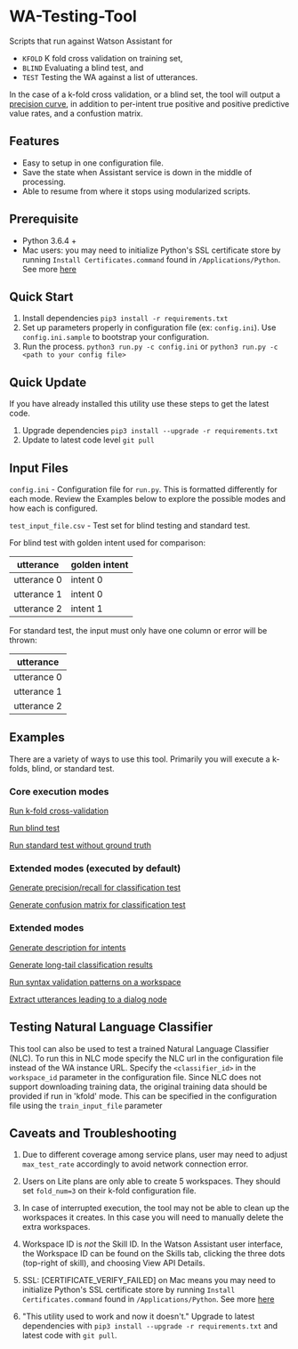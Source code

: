 # WA-Testing-Tool
Scripts that run against Watson Assistant for
  - `KFOLD` K fold cross validation on training set,
  - `BLIND` Evaluating a blind test, and
  - `TEST` Testing the WA against a list of utterances.

In the case of a k-fold cross validation, or a blind set, the tool will output
a [precision curve](precision_curve.md), in addition to per-intent true positive
and positive predictive value rates, and a confustion matrix.

## Features
- Easy to setup in one configuration file.
- Save the state when Assistant service is down in the middle of processing.
- Able to resume from where it stops using modularized scripts.

## Prerequisite
- Python 3.6.4 +
- Mac users: you may need to initialize Python's SSL certificate store by running `Install Certificates.command` found in `/Applications/Python`.  See more [here](https://github.com/cognitive-catalyst/WA-Testing-Tool/issues/38)


## Quick Start
1. Install dependencies `pip3 install -r requirements.txt`
2. Set up parameters properly in configuration file (ex: `config.ini`). Use `config.ini.sample` to bootstrap your configuration.
3. Run the process. `python3 run.py -c config.ini` or `python3 run.py -c <path to your config file>`

## Quick Update
If you have already installed this utility use these steps to get the latest code.
1. Upgrade dependencies `pip3 install --upgrade -r requirements.txt`
2. Update to latest code level `git pull`

## Input Files
`config.ini` - Configuration file for `run.py`.
This is formatted differently for each mode.  Review the Examples below to explore the possible modes and how each is configured.

`test_input_file.csv` - Test set for blind testing and standard test.

For blind test with golden intent used for comparison:

| utterance            | golden intent                            |
| -------------------- | ---------------------------------------- |
| utterance 0          | intent 0                                 |
| utterance 1          | intent 0                                 |
| utterance 2          | intent 1                                 |

For standard test, the input must only have one column or error will be thrown:

| utterance            |
| -------------------- |
| utterance 0          |
| utterance 1          |
| utterance 2          |


## Examples
There are a variety of ways to use this tool.  Primarily you will execute a k-folds, blind, or standard test.
### Core execution modes
[Run k-fold cross-validation](examples/kfold.md)

[Run blind test](examples/blind.md)

[Run standard test without ground truth](examples/standard-test.md)

### Extended modes (executed by default)
[Generate precision/recall for classification test](examples/intent-metrics.md)

[Generate confusion matrix for classification test](examples/confusion-matrix.md)

### Extended modes
[Generate description for intents](examples/intent-description.md)

[Generate long-tail classification results](examples/long-tail-scoring.md)

[Run syntax validation patterns on a workspace](validate_workspace/README.md)

[Extract utterances leading to a dialog node](extract_utterances/README.md)

## Testing Natural Language Classifier
This tool can also be used to test a trained Natural Language Classifier (NLC). 
To run this in NLC mode specify the NLC url in the configuration file instead of the WA instance URL. 
Specify the `<classifier_id>` in the `workspace_id` parameter in the configuration file.
Since NLC does not support downloading training data, the original training data should be provided if run in 'kfold' mode. This can be specified in the configuration file using the `train_input_file` parameter
 
## Caveats and Troubleshooting
1. Due to different coverage among service plans, user may need to adjust `max_test_rate` accordingly to avoid network connection error.

2. Users on Lite plans are only able to create 5 workspaces.  They should set `fold_num=3` on their k-fold configuration file.

3. In case of interrupted execution, the tool may not be able to clean up the workspaces it creates.  In this case you will need to manually delete the extra workspaces.

4. Workspace ID is *not* the Skill ID.  In the Watson Assistant user interface, the Workspace ID can be found on the Skills tab, clicking the three dots (top-right of skill), and choosing View API Details.

5. SSL: [CERTIFICATE_VERIFY_FAILED] on Mac means you may need to initialize Python's SSL certificate store by running `Install Certificates.command` found in `/Applications/Python`.  See more [here](https://github.com/cognitive-catalyst/WA-Testing-Tool/issues/38)

6. "This utility used to work and now it doesn't." Upgrade to latest dependencies with `pip3 install --upgrade -r requirements.txt` and latest code with `git pull`.

